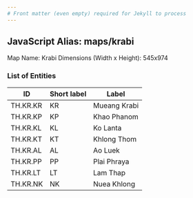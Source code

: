 ```yaml
---
# Front matter (even empty) required for Jekyll to process
---
```


## JavaScript Alias: maps/krabi

Map Name: Krabi
Dimensions (Width x Height): 545x974

### List of Entities

| ID       | Short label | Label        |
| -------- | ----------- | ------------ |
| TH.KR.KR | KR          | Mueang Krabi |
| TH.KR.KP | KP          | Khao Phanom  |
| TH.KR.KL | KL          | Ko Lanta     |
| TH.KR.KT | KT          | Khlong Thom  |
| TH.KR.AL | AL          | Ao Luek      |
| TH.KR.PP | PP          | Plai Phraya  |
| TH.KR.LT | LT          | Lam Thap     |
| TH.KR.NK | NK          | Nuea Khlong  |
